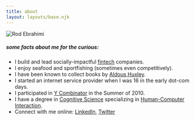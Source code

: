 ```yaml
---
title: about
layout: layouts/base.njk
---
```


![Rod Ebrahimi](/images/rod-avatar042019.png)

##### some facts about me for the curious:
* I build and lead socially-impactful [fintech](https://en.wikipedia.org/wiki/Financial_technology) companies.
* I enjoy seafood and sportfishing (sometimes even competitively).
* I have been known to collect books by [Aldous Huxley](https://en.wikipedia.org/wiki/Aldous_Huxley).
* I started an internet service provider when I was 16 in the early dot-com days.
* I participated in [Y Combinator](https://ycombinator.com) in the Summer of 2010.
* I have a degree in [Cognitive Science](https://en.wikipedia.org/wiki/Cognitive_science) specializing in [Human-Computer Interaction](https://en.wikipedia.org/wiki/Human%E2%80%93computer_interaction).
* Connect with me online: [LinkedIn](https://linkedin.com/in/rodebrahimi), [Twitter](https://twitter.com/innovatebig)
